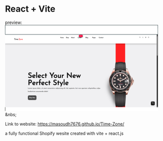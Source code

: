 # React + Vite
preview:  
![Time-Zone](https://github.com/masoudh7676/Time-Zone/blob/master/Screenshot%20(155).png?raw=true)&nbs;
  
Link to website: https://masoudh7676.github.io/Time-Zone/
   
a fully functional Shopify wesite created with vite + react.js    
